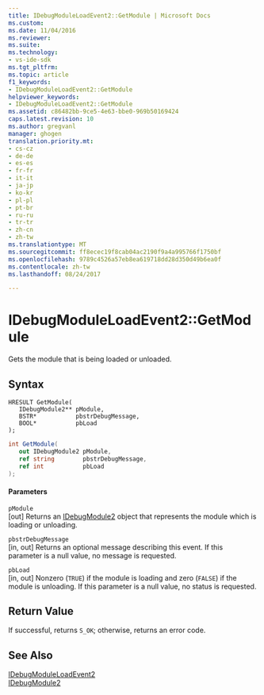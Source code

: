 ```yaml
---
title: IDebugModuleLoadEvent2::GetModule | Microsoft Docs
ms.custom: 
ms.date: 11/04/2016
ms.reviewer: 
ms.suite: 
ms.technology:
- vs-ide-sdk
ms.tgt_pltfrm: 
ms.topic: article
f1_keywords:
- IDebugModuleLoadEvent2::GetModule
helpviewer_keywords:
- IDebugModuleLoadEvent2::GetModule
ms.assetid: c86482bb-9ce5-4e63-bbe0-969b50169424
caps.latest.revision: 10
ms.author: gregvanl
manager: ghogen
translation.priority.mt:
- cs-cz
- de-de
- es-es
- fr-fr
- it-it
- ja-jp
- ko-kr
- pl-pl
- pt-br
- ru-ru
- tr-tr
- zh-cn
- zh-tw
ms.translationtype: MT
ms.sourcegitcommit: ff8ecec19f8cab04ac2190f9a4a995766f1750bf
ms.openlocfilehash: 9789c4526a57eb8ea619718dd28d350d49b6ea0f
ms.contentlocale: zh-tw
ms.lasthandoff: 08/24/2017

---
```

# <a name="idebugmoduleloadevent2getmodule"></a>IDebugModuleLoadEvent2::GetModule
Gets the module that is being loaded or unloaded.  
  
## <a name="syntax"></a>Syntax  
  
```cpp#  
HRESULT GetModule(   
   IDebugModule2** pModule,  
   BSTR*           pbstrDebugMessage,  
   BOOL*           pbLoad  
);  
```  
  
```cs  
int GetModule(   
   out IDebugModule2 pModule,  
   ref string        pbstrDebugMessage,  
   ref int           pbLoad  
);  
```  
  
#### <a name="parameters"></a>Parameters  
 `pModule`  
 [out] Returns an [IDebugModule2](../../../extensibility/debugger/reference/idebugmodule2.md) object that represents the module which is loading or unloading.  
  
 `pbstrDebugMessage`  
 [in, out] Returns an optional message describing this event. If this parameter is a null value, no message is requested.  
  
 `pbLoad`  
 [in, out] Nonzero (`TRUE`) if the module is loading and zero (`FALSE`) if the module is unloading. If this parameter is a null value, no status is requested.  
  
## <a name="return-value"></a>Return Value  
 If successful, returns `S_OK`; otherwise, returns an error code.  
  
## <a name="see-also"></a>See Also  
 [IDebugModuleLoadEvent2](../../../extensibility/debugger/reference/idebugmoduleloadevent2.md)   
 [IDebugModule2](../../../extensibility/debugger/reference/idebugmodule2.md)
